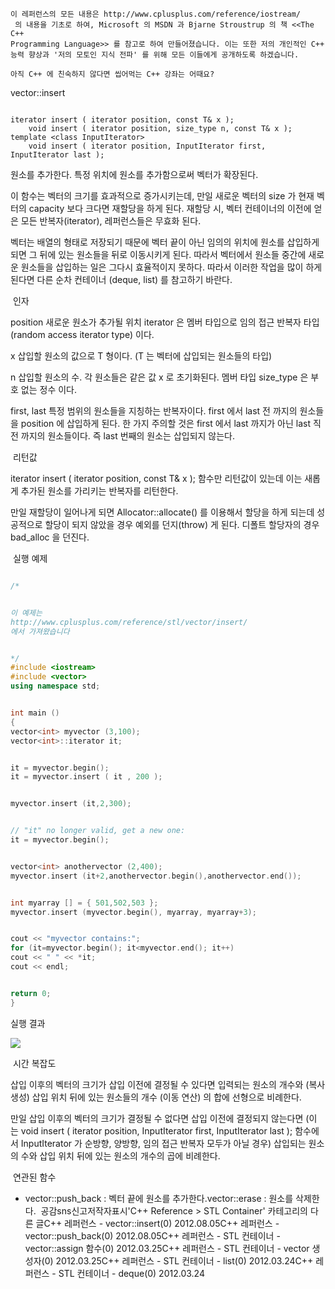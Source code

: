 





```warning
이 레퍼런스의 모든 내용은 http://www.cplusplus.com/reference/iostream/
 의 내용을 기초로 하여, Microsoft 의 MSDN 과 Bjarne Stroustrup 의 책 <<The C++ 
Programming Language>> 를 참고로 하여 만들어졌습니다. 이는 또한 저의 개인적인 C++ 능력 향상과 '저의 모토인 지식 전파' 를 위해 모든 이들에게 공개하도록 하겠습니다.
```

```info
아직 C++ 에 친숙하지 않다면 씹어먹는 C++ 강좌는 어때요?
```



vector::insert



```info

iterator insert ( iterator position, const T& x );
    void insert ( iterator position, size_type n, const T& x );
template <class InputIterator>
    void insert ( iterator position, InputIterator first, InputIterator last );
```



원소를 추가한다.
특정 위치에 원소를 추가함으로써 벡터가 확장된다.


이 함수는 벡터의 크기를 효과적으로 증가시키는데, 만일 새로운 벡터의 size 가 현재 벡터의 capacity 보다 크다면 재할당을 하게 된다. 재할당 시, 벡터 컨테이너의 이전에 얻은 모든 반복자(iterator), 레퍼런스들은 무효화 된다.


벡터는 배열의 형태로 저장되기 때문에 벡터 끝이 아닌 임의의 위치에 원소를 삽입하게 되면 그 뒤에 있는 원소들을 뒤로 이동시키게 된다. 따라서 벡터에서 원소들 중간에 새로운 원소들을 삽입하는 일은 그다시 효율적이지 못하다. 따라서 이러한 작업을 많이 하게 된다면 다른 순차 컨테이너 (deque, list) 를 참고하기 바란다. 


 인자




position
새로운 원소가 추가될 위치
iterator 은 멤버 타입으로 임의 접근 반복자 타입(random access iterator type) 이다.


x
삽입할 원소의 값으로 T 형이다. (T 는 벡터에 삽입되는 원소들의 타입)


n
삽입할 원소의 수. 각 원소들은 같은 값 x 로 초기화된다.
멤버 타입 size_type 은 부호 없는 정수 이다.


first, last
특정 범위의 원소들을 지칭하는 반복자이다. first 에서 last 전 까지의 원소들을 position 에 삽입하게 된다. 한 가지 주의할 것은 first 에서 last 까지가 아닌 last 직전 까지의 원소들이다. 즉 last 번째의 원소는 삽입되지 않는다. 




 리턴값



iterator insert ( iterator position, const T& x ); 함수만 리턴값이 있는데 이는 새롭게 추가된 원소를 가리키는 반복자를 리턴한다.


만일 재할당이 일어나게 되면 Allocator::allocate() 를 이용해서 할당을 하게 되는데 성공적으로 할당이 되지 않았을 경우 예외를 던지(throw) 게 된다. 디폴트 할당자의 경우 bad_alloc 을 던진다.




 실행 예제



```cpp

/*


이 예제는
http://www.cplusplus.com/reference/stl/vector/insert/
에서 가져왔습니다


*/
#include <iostream>
#include <vector>
using namespace std;


int main ()
{
vector<int> myvector (3,100);
vector<int>::iterator it;


it = myvector.begin();
it = myvector.insert ( it , 200 );


myvector.insert (it,2,300);


// "it" no longer valid, get a new one:
it = myvector.begin();


vector<int> anothervector (2,400);
myvector.insert (it+2,anothervector.begin(),anothervector.end());


int myarray [] = { 501,502,503 };
myvector.insert (myvector.begin(), myarray, myarray+3);


cout << "myvector contains:";
for (it=myvector.begin(); it<myvector.end(); it++)
cout << " " << *it;
cout << endl;


return 0;
}
```

실행 결과

![](http://img1.daumcdn.net/thumb/R1920x0/?fname=http%3A%2F%2Fcfile5.uf.tistory.com%2Fimage%2F1243AE4F501DDDF2111AAA)





 시간 복잡도




삽입 이후의 벡터의 크기가 삽입 이전에 결정될 수 있다면 입력되는 원소의 개수와 (복사 생성) 삽입 위치 뒤에 있는 원소들의 개수 (이동 연산) 의 합에 선형으로 비례한다. 


만일 삽입 이후의 벡터의 크기가 결정될 수 없다면 삽입 이전에 결정되지 않는다면 (이는 void insert ( iterator position, InputIterator first, InputIterator last ); 함수에서 InputIterator 가 순방향, 양방향, 임의 접근 반복자 모두가 아닐 경우) 삽입되는 원소의 수와 삽입 위치 뒤에 있는 원소의 개수의 곱에 비례한다. 




 연관된 함수



* vector::push_back : 벡터 끝에 원소를 추가한다.vector::erase : 원소를 삭제한다. 
공감sns신고저작자표시'C++ Reference > STL Container' 카테고리의 다른 글C++ 레퍼런스 - vector::insert(0)
2012.08.05C++ 레퍼런스 - vector::push_back(0)
2012.08.05C++ 레퍼런스 - STL 컨테이너 - vector::assign 함수(0)
2012.03.25C++ 레퍼런스 - STL 컨테이너 - vector 생성자(0)
2012.03.25C++ 레퍼런스 - STL 컨테이너 - list(0)
2012.03.24C++ 레퍼런스 - STL 컨테이너 - deque(0)
2012.03.24

